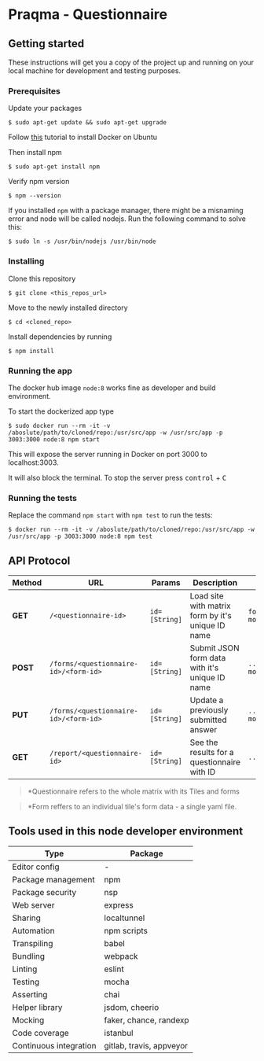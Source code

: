 # Praqma - Questionnaire

## Getting started
These instructions will get you a copy of the project up and running on your local machine for development and testing purposes.

### Prerequisites

Update your packages
```shell
$ sudo apt-get update && sudo apt-get upgrade
```

Follow [this](https://www.digitalocean.com/community/tutorials/how-to-install-and-use-docker-on-ubuntu-16-04) tutorial to install Docker on Ubuntu


Then install npm
```shell
$ sudo apt-get install npm
```

Verify npm version
```shell
$ npm --version
```
If you installed `npm` with a package manager, there might be a misnaming error and node will be called nodejs. 
Run the following command to solve this:
```shell
$ sudo ln -s /usr/bin/nodejs /usr/bin/node
```

### Installing
Clone this repository
```shell
$ git clone <this_repos_url>
```

Move to the newly installed directory
```shell
$ cd <cloned_repo>
```

Install dependencies by running
```shell
$ npm install
```

### Running the app
The docker hub image `node:8` works fine as developer and build environment.

To start the dockerized app type
```shell
$ sudo docker run --rm -it -v /aboslute/path/to/cloned/repo:/usr/src/app -w /usr/src/app -p 3003:3000 node:8 npm start
```
This will expose the server running in Docker on port 3000 to localhost:3003.

It will also block the terminal. To stop the server press <kbd>control</kbd> + <kbd>C</kbd>

### Running the tests
Replace the command `npm start` with `npm test` to run the tests:
```shell
$ docker run --rm -it -v /aboslute/path/to/cloned/repo:/usr/src/app -w /usr/src/app -p 3003:3000 node:8 npm test
```

## API Protocol

|Method|URL|Params|Description|Example|
|---|---|---|---|---|
|**GET**|`/<questionnaire-id>`|`id=[String]`|Load site with matrix form by it's unique ID name|`forms.praqma.com/<maturity-model>`|
|**POST**|`/forms/<questionnaire-id>/<form-id>`|`id=[String]`|Submit JSON form data with it's unique ID name|`.../forms/<maturity-model>/<automated-builds>`|
|**PUT**|`/forms/<questionnaire-id>/<form-id>`|`id=[String]`|Update a previously submitted answer|`.../forms/<maturity-model>/<automated-builds>`|
|**GET**|`/report/<questionnaire-id>`|`id=[String]`|See the results for a questionnaire with ID|`.../report/<maturity-model>`|

> *Questionnaire refers to the whole matrix with its Tiles and forms

> *Form reffers to an individual tile's form data - a single yaml file.

## Tools used in this node developer environment

|Type|Package|
|---|---|
|Editor config|-|
|Package management|npm|
|Package security|nsp|
|Web server|express|
|Sharing|localtunnel|
|Automation|npm scripts|
|Transpiling|babel|
|Bundling|webpack|
|Linting|eslint|
|Testing|mocha|
|Asserting|chai|
|Helper library|jsdom, cheerio|
|Mocking|faker, chance, randexp|
|Code coverage|istanbul|
|Continuous integration|gitlab, travis, appveyor|
